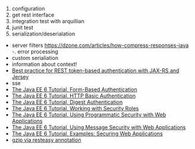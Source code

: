 1. configuration
2. get rest interface
3. integration test with arquillian
4. junit test
5. serialization/deserialation
- server filters
  https://dzone.com/articles/how-compress-responses-java
-. error processing
- custom serialiation
- information about context!
- [Best practice for REST token-based authentication with JAX-RS and Jersey](https://stackoverflow.com/questions/26777083/best-practice-for-rest-token-based-authentication-with-jax-rs-and-jersey)
- sse
- [The Java EE 6 Tutorial, Form-Based Authentication](https://docs.oracle.com/cd/E19226-01/820-7627/bncbq/index.html)
- [The Java EE 6 Tutorial, HTTP Basic Authentication](https://docs.oracle.com/cd/E19226-01/820-7627/bncbo/index.html)
- [The Java EE 6 Tutorial, Digest Authentication](https://docs.oracle.com/cd/E19226-01/820-7627/bncbw/index.html)
- [The Java EE 6 Tutorial, Working with Security Roles](https://docs.oracle.com/cd/E19226-01/820-7627/bncav/index.html)
- [The Java EE 6 Tutorial, Using Programmatic Security with Web Applications](https://docs.oracle.com/cd/E19226-01/820-7627/gjiie/index.html)
- [The Java EE 6 Tutorial, Using Message Security with Web Applications](https://docs.oracle.com/cd/E19226-01/820-7627/gjiou/index.html)
- [The Java EE 6 Tutorial, Examples: Securing Web Applications](https://docs.oracle.com/cd/E19226-01/820-7627/bncbx/index.html)
- [gzip via resteasy annotation](https://docs.jboss.org/resteasy/docs/2.0.0.GA/userguide/html/gzip.html)
